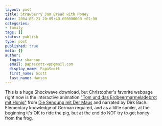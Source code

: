 ```yaml
---
layout: post
title: Strawberry Jam Bread with Honey
date: 2004-05-21 20:05:49.000000000 +02:00
categories:
- family
tags: []
status: publish
type: post
published: true
meta: {}
author:
  login: shanson
  email: papascott-wp@gmail.com
  display_name: PapaScott
  first_name: Scott
  last_name: Hanson
---
```

<p>This is a huge Shockwave download, but Christopher's favorite webpage right now is the interactive animation <a title="TOM und das Erdbeermarmeladebrot mit Honig" href="http://www.wdrmaus.de/spielen/mausspiele/tom/filme/tom.phtml">"Tom und das Erdbeermarmeladebrot mit Honig"</a> from <a href="http://www.wdrmaus.de/">Die Sendung mit Der Maus</a> and narrated by Dirk Bach. Elementary knowledge of German required, and as a little spoiler, at the beginning it's OK to ride the pig, but at the end do NOT try to get honey from the frog.</p>
